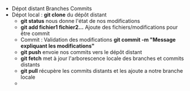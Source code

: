 - Dépot distant 
	Branches
		Commits
- Dépot local : **git clone** du dépôt distant
	- **git status** nous donne l'état de nos modifications
	- **git add fichier1 fichier2…** Ajoute des fichiers/modifications pour être commit
	- Commit : Validation des modifications **git commit -m "Message expliquant les modifications"**
	- **git push** envoie nos commits vers le dépôt distant
	- **git fetch** met à jour l'arborescence locale des branches et commits distants
	- **git pull** récupère les commits distants et les ajoute a notre branche locale
	-
	

